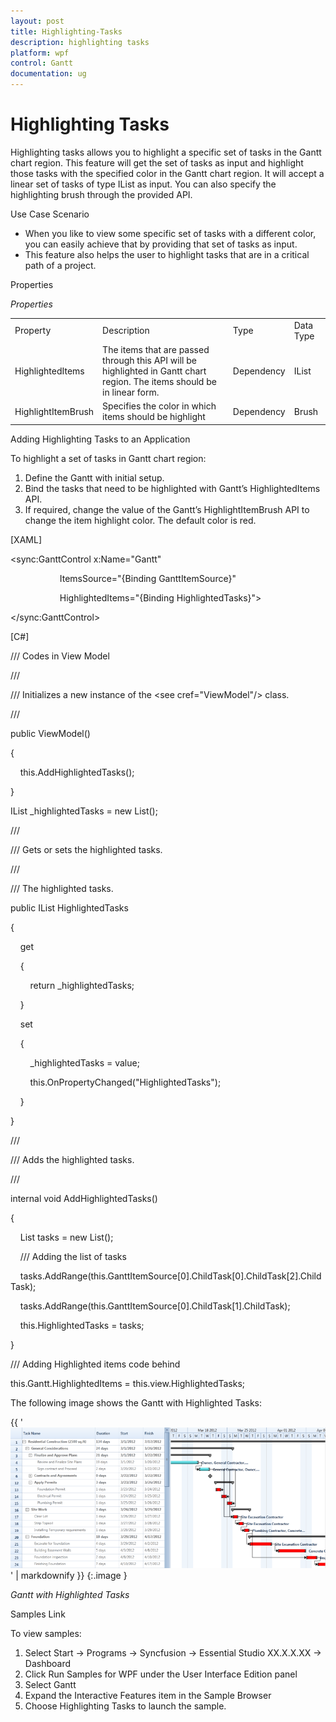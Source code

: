 ```yaml
---
layout: post
title: Highlighting-Tasks
description: highlighting tasks
platform: wpf
control: Gantt
documentation: ug
---
```


# Highlighting Tasks

Highlighting tasks allows you to highlight a specific set of tasks in the Gantt chart region. This feature will get the set of tasks as input and highlight those tasks with the specified color in the Gantt chart region. It will accept a linear set of tasks of type IList as input. You can also specify the highlighting brush through the provided API.

Use Case Scenario

* When you like to view some specific set of tasks with a different color, you can easily achieve that by providing that set of tasks as input.
* This feature also helps the user to highlight tasks that are in a critical path of a project.

Properties

_Properties_

<table>
<tr>
<td>
Property </td><td>
Description </td><td>
Type </td><td>
Data Type </td></tr>
<tr>
<td>
HighlightedItems</td><td>
The items that are passed through this API will be highlighted in Gantt chart region. The items should be in linear form. </td><td>
Dependency</td><td>
IList</td></tr>
<tr>
<td>
HighlightItemBrush</td><td>
Specifies the color in which items should be highlight</td><td>
Dependency</td><td>
Brush</td></tr>
</table>


Adding Highlighting Tasks to an Application

To highlight a set of tasks in Gantt chart region:

1. Define the Gantt with initial setup.
1. Bind the tasks that need to be highlighted with Gantt’s HighlightedItems API.
2. If required, change the value of the Gantt’s HighlightItemBrush API to change the item highlight color. The default color is red.



[XAML]

<sync:GanttControl x:Name="Gantt" 

                    ItemsSource="{Binding GanttItemSource}" 

                    HighlightedItems="{Binding HighlightedTasks}">

</sync:GanttControl>



[C#]

/// Codes in View Model 

/// <summary>

/// Initializes a new instance of the <see cref="ViewModel"/> class.

/// </summary>

public ViewModel()

{

    this.AddHighlightedTasks();

}



IList _highlightedTasks = new List<Task>();



/// <summary>

/// Gets or sets the highlighted tasks.

/// </summary>

/// <value>The highlighted tasks.</value>

public IList HighlightedTasks

{

    get

    {

        return _highlightedTasks;

    }

    set

    {

        _highlightedTasks = value;

        this.OnPropertyChanged("HighlightedTasks");

    }

}



/// <summary>

/// Adds the highlighted tasks.

/// </summary>

internal void AddHighlightedTasks()

{

    List<Task> tasks = new List<Task>();



    /// Adding the list of tasks

    tasks.AddRange(this.GanttItemSource[0].ChildTask[0].ChildTask[2].ChildTask);

    tasks.AddRange(this.GanttItemSource[0].ChildTask[1].ChildTask);



    this.HighlightedTasks = tasks;

}



/// Adding Highlighted items code behind

this.Gantt.HighlightedItems = this.view.HighlightedTasks;





The following image shows the Gantt with Highlighted Tasks:



{{ '![](Highlighting-Tasks_images/Highlighting-Tasks_img1.png)' | markdownify }}
{:.image }


_Gantt with Highlighted Tasks_

Samples Link

To view samples:

1. Select Start -> Programs -> Syncfusion -> Essential Studio XX.X.X.XX -> Dashboard
2. Click Run Samples for WPF under the User Interface Edition panel
3. Select Gantt
4. Expand the Interactive Features item in the Sample Browser
5. Choose Highlighting Tasks to launch the sample.



